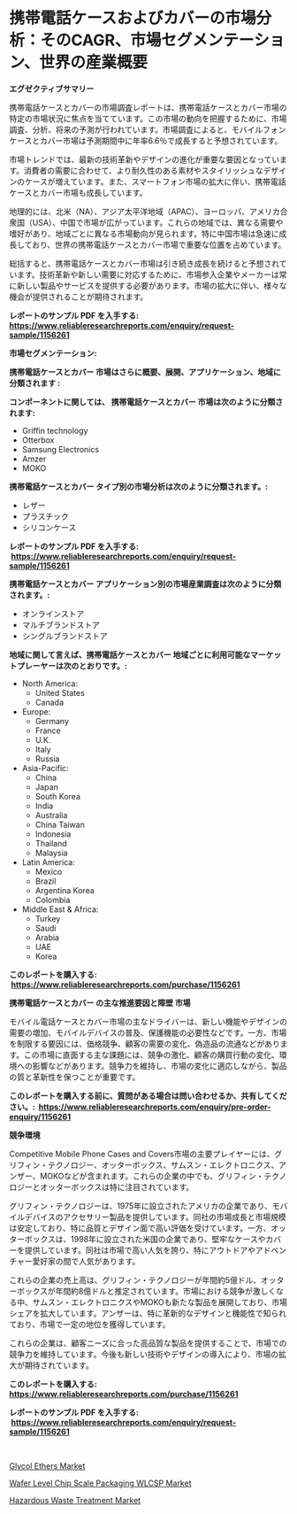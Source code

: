 <p><h1>携帯電話ケースおよびカバーの市場分析：そのCAGR、市場セグメンテーション、世界の産業概要</h1></p><p><strong>エグゼクティブサマリー</strong></p>
<p><p>携帯電話ケースとカバーの市場調査レポートは、携帯電話ケースとカバー市場の特定の市場状況に焦点を当てています。この市場の動向を把握するために、市場調査、分析、将来の予測が行われています。市場調査によると、モバイルフォンケースとカバー市場は予測期間中に年率6.6％で成長すると予想されています。</p><p>市場トレンドでは、最新の技術革新やデザインの進化が重要な要因となっています。消費者の需要に合わせて、より耐久性のある素材やスタイリッシュなデザインのケースが増えています。また、スマートフォン市場の拡大に伴い、携帯電話ケースとカバー市場も成長しています。</p><p>地理的には、北米（NA）、アジア太平洋地域（APAC）、ヨーロッパ、アメリカ合衆国（USA）、中国で市場が広がっています。これらの地域では、異なる需要や嗜好があり、地域ごとに異なる市場動向が見られます。特に中国市場は急速に成長しており、世界の携帯電話ケースとカバー市場で重要な位置を占めています。</p><p>総括すると、携帯電話ケースとカバー市場は引き続き成長を続けると予想されています。技術革新や新しい需要に対応するために、市場参入企業やメーカーは常に新しい製品やサービスを提供する必要があります。市場の拡大に伴い、様々な機会が提供されることが期待されます。</p></p>
<p><strong>レポートのサンプル PDF を入手する: <a href="https://www.reliableresearchreports.com/enquiry/request-sample/1156261">https://www.reliableresearchreports.com/enquiry/request-sample/1156261</a></strong></p>
<p><strong>市場セグメンテーション:</strong></p>
<p><strong> 携帯電話ケースとカバー 市場はさらに概要、展開、アプリケーション、地域に分類されます :</strong></p>
<p><strong>コンポーネントに関しては、 携帯電話ケースとカバー 市場は次のように分類されます: &nbsp;</strong></p>
<p><ul><li>Griffin technology</li><li>Otterbox</li><li>Samsung Electronics</li><li>Amzer</li><li>MOKO</li></ul></p>
<p><strong> 携帯電話ケースとカバー タイプ別の市場分析は次のように分類されます。:</strong></p>
<p><ul><li>レザー</li><li>プラスチック</li><li>シリコンケース</li></ul></p>
<p><strong>レポートのサンプル PDF を入手する: &nbsp;<a href="https://www.reliableresearchreports.com/enquiry/request-sample/1156261">https://www.reliableresearchreports.com/enquiry/request-sample/1156261</a></strong></p>
<p><strong> 携帯電話ケースとカバー アプリケーション別の市場産業調査は次のように分類されます。:</strong></p>
<p><ul><li>オンラインストア</li><li>マルチブランドストア</li><li>シングルブランドストア</li></ul></p>
<p><strong>地域に関して言えば、携帯電話ケースとカバー 地域ごとに利用可能なマーケットプレーヤーは次のとおりです。:</strong></p>
<p><ul>
    <li>
        North America:
        <ul>
            <li>United States</li>
            <li>Canada</li>
        </ul>
    </li>
    <li>
        Europe:
        <ul>
            <li>Germany</li>
            <li>France</li>
            <li>U.K.</li>
            <li>Italy</li>
            <li>Russia</li>
        </ul>
    </li>
    <li>
        Asia-Pacific:
        <ul>
            <li>China</li>
            <li>Japan</li>
            <li>South Korea</li>
            <li>India</li>
            <li>Australia</li>
            <li>China Taiwan</li>
            <li>Indonesia</li>
            <li>Thailand</li>
            <li>Malaysia</li>
        </ul>
    </li>
    <li>
        Latin America:
        <ul>
            <li>Mexico</li>
            <li>Brazil</li>
            <li>Argentina Korea</li>
            <li>Colombia</li>
        </ul>
    </li>
    <li>
        Middle East & Africa:
        <ul>
            <li>Turkey</li>
            <li>Saudi</li>
            <li>Arabia</li>
            <li>UAE</li>
            <li>Korea</li>
        </ul>
    </li>
    </ul></p>
<p><strong>このレポートを購入する: &nbsp;<a href="https://www.reliableresearchreports.com/purchase/1156261">https://www.reliableresearchreports.com/purchase/1156261</a></strong></p>
<p><strong>携帯電話ケースとカバー の主な推進要因と障壁 市場</strong></p>
<p><p>モバイル電話ケースとカバー市場の主なドライバーは、新しい機能やデザインの需要の増加、モバイルデバイスの普及、保護機能の必要性などです。一方、市場を制限する要因には、価格競争、顧客の需要の変化、偽造品の流通などがあります。この市場に直面する主な課題には、競争の激化、顧客の購買行動の変化、環境への影響などがあります。競争力を維持し、市場の変化に適応しながら、製品の質と革新性を保つことが重要です。</p></p>
<p><strong>このレポートを購入する前に、質問がある場合は問い合わせるか、共有してください。:&nbsp; <a href="https://www.reliableresearchreports.com/enquiry/pre-order-enquiry/1156261">https://www.reliableresearchreports.com/enquiry/pre-order-enquiry/1156261</a></strong></p>
<p><strong>競争環境</strong></p>
<p><p>Competitive Mobile Phone Cases and Covers市場の主要プレイヤーには、グリフィン・テクノロジー、オッターボックス、サムスン・エレクトロニクス、アンザー、MOKOなどが含まれます。これらの企業の中でも、グリフィン・テクノロジーとオッターボックスは特に注目されています。</p><p>グリフィン・テクノロジーは、1975年に設立されたアメリカの企業であり、モバイルデバイスのアクセサリー製品を提供しています。同社の市場成長と市場規模は安定しており、特に品質とデザイン面で高い評価を受けています。一方、オッターボックスは、1998年に設立された米国の企業であり、堅牢なケースやカバーを提供しています。同社は市場で高い人気を誇り、特にアウトドアやアドベンチャー愛好家の間で人気があります。</p><p>これらの企業の売上高は、グリフィン・テクノロジーが年間約5億ドル、オッターボックスが年間約8億ドルと推定されています。市場における競争が激しくなる中、サムスン・エレクトロニクスやMOKOも新たな製品を展開しており、市場シェアを拡大しています。アンザーは、特に革新的なデザインと機能性で知られており、市場で一定の地位を獲得しています。</p><p>これらの企業は、顧客ニーズに合った高品質な製品を提供することで、市場での競争力を維持しています。今後も新しい技術やデザインの導入により、市場の拡大が期待されています。</p></p>
<p><strong>このレポートを購入する: &nbsp; <a href="https://www.reliableresearchreports.com/purchase/1156261">https://www.reliableresearchreports.com/purchase/1156261</a></strong></p>
<p><strong>レポートのサンプル PDF を入手する: &nbsp;<a href="https://www.reliableresearchreports.com/enquiry/request-sample/1156261">https://www.reliableresearchreports.com/enquiry/request-sample/1156261</a></strong><strong></strong></p>
<p>&nbsp;</p>
<p><p><a href="https://florentine-yuzu-f42.notion.site/Glycol-Ethers-Market-Centers-on-Aspects-such-as-Market-Growth-Market-Share-Market-Opportunity-and-ebfe53d5c3f640ba9459f5e3a3089ed4">Glycol Ethers Market</a></p><p><a href="https://medium.com/@diane.macle6776/wafer-level-chip-scale-packaging-wlcsp-market-size-and-market-trends-complete-industry-overview-4e9d591dc683">Wafer Level Chip Scale Packaging WLCSP Market</a></p><p><a href="https://fuschia-pecorino-a6d.notion.site/Hazardous-Waste-Treatment-Market-Size-Share-Trends-Analysis-Report-By-Material-By-Type-By-End-u-cc9d613d9e004931b067701ec4a0a892">Hazardous Waste Treatment Market</a></p></p>